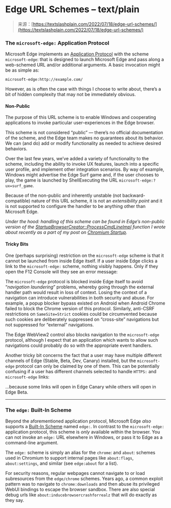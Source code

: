 <!--yml
category: 未分类
date: 2024-05-29 12:35:14
-->

# Edge URL Schemes – text/plain

> 来源：[https://textslashplain.com/2022/07/18/edge-url-schemes/](https://textslashplain.com/2022/07/18/edge-url-schemes/)

### The `microsoft-edge:` Application Protocol

Microsoft Edge implements an [Application Protocol](https://textslashplain.com/2019/08/29/web-to-app-communication-app-protocols/) with the scheme `microsoft-edge`: that is designed to launch Microsoft Edge and pass along a web-schemed URL and/or additional arguments. A basic invocation might be as simple as:

`microsoft-edge:http://example.com/`

However, as is often the case with things I choose to write about, there’s a bit of hidden complexity that may not be immediately obvious.

#### Non-Public

The purpose of this URL scheme is to enable Windows and cooperating applications to invoke particular user-experiences in the Edge browser.

This scheme is not considered “public” — there’s no official documentation of the scheme, and the Edge team makes no guarantees about its behavior. We can (and do) add or modify functionality as needed to achieve desired behaviors.

Over the last few years, we’ve added a variety of functionality to the scheme, including the ability to invoke UX features, launch into a specific user profile, and implement other integration scenarios. By way of example, Windows might advertise the Edge Surf game and, if the user chooses to play, the game is launched by ShellExecuting the URL `microsoft-edge:?ux=surf_game`.

Because of the non-public and inherently unstable (not backward-compatible) nature of this URL scheme, it is not an *extensibility point* and it is not supported to configure the handler to be anything other than Microsoft Edge.

*Under the hood: handling of this scheme can be found in Edge’s non-public version of the [StartupBrowserCreator::ProcessCmdLineImpl](https://source.chromium.org/chromium/chromium/src/+/main:chrome/browser/ui/startup/startup_browser_creator.cc;l=911;drc=97f94c6631e327c2c1a9891774b44fbba9e8e3bf) function I wrote about recently as a part of my post on [Chromium Startup](https://textslashplain.com/2022/06/15/chromium-startup/).*

#### Tricky Bits

One (perhaps surprising) restriction on the `microsoft-edge` scheme is that it cannot be launched from inside Edge itself. If a user inside Edge clicks a link to the `microsoft-edge:` scheme, nothing visibly happens. Only if they open the F12 Console will they see an error message:

The `microsoft-edge` protocol is blocked inside Edge itself to avoid “*navigation laundering*” problems, whereby going through the external handler path would result in loss of context. Losing the context of a navigation can introduce vulnerabilities in both security and abuse. For example, a popup blocker bypass existed on Android when Android Chrome failed to block the Chrome version of this protocol. Similarly, anti-CSRF restrictions on `SameSite=Strict` cookies could be circumvented because such cookies are deliberately suppressed on “cross-site” navigations but not suppressed for “external” navigations.

The Edge WebView2 control also blocks navigation to the `microsoft-edge` protocol, although I expect that an application which wants to allow such navigations could probably do so with the appropriate event handlers.

Another tricky bit concerns the fact that a user may have multiple different channels of Edge (Stable, Beta, Dev, Canary) installed, but the `microsoft-edge` protocol can only be claimed by one of them. This can be potentially confusing if a user has different channels selected to handle `HTTPS:` and `microsoft-edge` links:

…because some links will open in Edge Canary while others will open in Edge Beta.

* * *

### The `edge:` Built-In Scheme

Beyond the aforementioned application protocol, Microsoft Edge *also* supports a [Built-In Scheme](https://textslashplain.com/2022/01/21/adding-protocol-schemes-to-chromium/) named `edge:`. In contrast to the `microsoft-edge:` application protocol, this scheme is *only* available within the browser. You can not invoke an `edge:` URL elsewhere in Windows, or pass it to Edge as a command-line argument.

The `edge:` scheme is simply an alias for the `chrome`: and `about`: schemes used in Chromium to support internal pages like `about:flags`, `about:settings`, and similar (see `edge:about` for a list).

For security reasons, regular webpages cannot navigate to or load subresources from the `edge/chrome` schemes. Years ago, a common exploit pattern was to navigate to `chrome:downloads` and then abuse its privileged WebUI bindings to escape the browser sandbox. There are also special debug urls like `about:inducebrowsercrashforrealz` that will do exactly as they say.